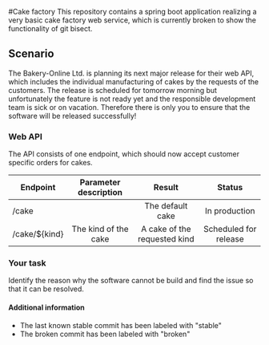#Cake factory
This repository contains a spring boot application realizing a very basic cake factory web service, which is currently
broken to show the functionality of git bisect.

## Scenario
The Bakery-Online Ltd. is planning its next major release for their web API, which includes the individual manufacturing
of cakes by the requests of the customers. The release is scheduled for tomorrow morning but unfortunately the feature
is not ready yet and the responsible development team is sick or on vacation. Therefore there is only you to ensure that
the software will be released successfully!

### Web API
The API consists of one endpoint, which should now accept customer specific orders for cakes.

| Endpoint      | Parameter description | Result                       | Status                |
| ------------- |:---------------------:|:----------------------------:|:---------------------:|
| /cake         |                       | The default cake             | In production         |
| /cake/${kind} | The kind of the cake  | A cake of the requested kind | Scheduled for release |

### Your task
Identify the reason why the software cannot be build and find the issue so that it can be resolved.

#### Additional information
* The last known stable commit has been labeled with "stable"
* The broken commit has been labeled with "broken"